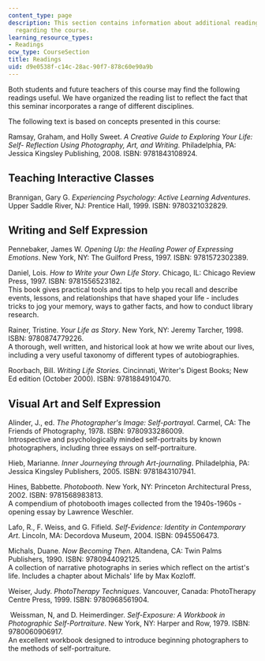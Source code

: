 ```yaml
---
content_type: page
description: This section contains information about additional reading materials
  regarding the course.
learning_resource_types:
- Readings
ocw_type: CourseSection
title: Readings
uid: d9e0538f-c14c-28ac-90f7-878c60e90a9b
---
```


Both students and future teachers of this course may find the following readings useful. We have organized the reading list to reflect the fact that this seminar incorporates a range of different disciplines.

The following text is based on concepts presented in this course:

Ramsay, Graham, and Holly Sweet. _A Creative Guide to Exploring Your Life: Self- Reflection Using Photography, Art, and Writing._ Philadelphia, PA: Jessica Kingsley Publishing, 2008. ISBN: 9781843108924.

Teaching Interactive Classes
----------------------------

Brannigan, Gary G. _Experiencing Psychology: Active Learning Adventures_. Upper Saddle River, NJ: Prentice Hall, 1999. ISBN: 9780321032829.

Writing and Self Expression
---------------------------

Pennebaker, James W. _Opening Up: the Healing Power of Expressing Emotions_. New York, NY: The Guilford Press, 1997. ISBN: 9781572302389.

Daniel, Lois. _How to Write your Own Life Story_. Chicago, IL: Chicago Review Press, 1997. ISBN: 9781556523182.  
This book gives practical tools and tips to help you recall and describe events, lessons, and relationships that have shaped your life - includes tricks to jog your memory, ways to gather facts, and how to conduct library research.

Rainer, Tristine. _Your Life as Story_. New York, NY: Jeremy Tarcher, 1998. ISBN: 9780874779226.  
A thorough, well written, and historical look at how we write about our lives, including a very useful taxonomy of different types of autobiographies.

Roorbach, Bill. _Writing Life Stories_. Cincinnati, Writer's Digest Books; New Ed edition (October 2000). ISBN: 9781884910470.

Visual Art and Self Expression
------------------------------

Alinder, J., ed. _The Photographer's Image: Self-portrayal_. Carmel, CA: The Friends of Photography, 1978. ISBN: 9780933286009.  
Introspective and psychologically minded self-portraits by known photographers, including three essays on self-portraiture.

Hieb, Marianne. _Inner Journeying through Art-journaling_. Philadelphia, PA: Jessica Kingsley Publishers, 2005. ISBN: 9781843107941.

Hines, Babbette. _Photobooth_. New York, NY: Princeton Architectural Press, 2002. ISBN: 9781568983813.  
A compendium of photobooth images collected from the 1940s-1960s - opening essay by Lawrence Weschler.

Lafo, R., F. Weiss, and G. Fifield. _Self-Evidence: Identity in Contemporary Art_. Lincoln, MA: Decordova Museum, 2004. ISBN: 0945506473.

Michals, Duane. _Now Becoming Then_. Altandena, CA: Twin Palms Publishers, 1990. ISBN: 9780944092125.  
A collection of narrative photographs in series which reflect on the artist's life. Includes a chapter about Michals' life by Max Kozloff.

Weiser, Judy. _PhotoTherapy Techniques_. Vancouver, Canada: PhotoTherapy Centre Press, 1999. ISBN: 9780968561904.

 Weissman, N, and D. Heimerdinger. _Self-Exposure: A Workbook in Photographic Self-Portraiture_. New York, NY: Harper and Row, 1979. ISBN: 9780060906917.  
An excellent workbook designed to introduce beginning photographers to the methods of self-portraiture.